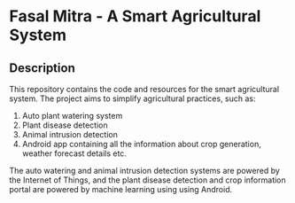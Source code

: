 # Fasal Mitra - A Smart Agricultural System

## Description

This repository contains the code and resources for the smart agricultural system. The project aims to simplify agricultural practices, such as:

1. Auto plant watering system
2. Plant disease detection
3. Animal intrusion detection
4. Android app containing all the information about crop generation, weather forecast details etc.

The auto watering and animal intrusion detection systems are powered by the Internet of Things, and the plant disease detection and crop information portal are powered by machine learning using using Android.
